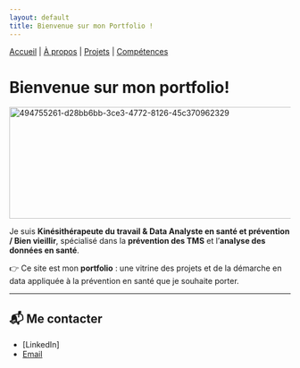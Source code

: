 ```yaml
---
layout: default
title: Bienvenue sur mon Portfolio ! 
---
```


[Accueil](/) | [À propos](/about) | [Projets](/projects) | [Compétences](/skills)

# Bienvenue sur mon portfolio!

<img width="1584" height="200" alt="494755261-d28bb6bb-3ce3-4772-8126-45c370962329" src="https://github.com/user-attachments/assets/3d01c52d-544c-4858-a239-a3f4aa33a3c2" />


Je suis **Kinésithérapeute du travail & Data Analyste en santé et prévention / Bien vieillir**, spécialisé dans la **prévention des TMS** et l’**analyse des données en santé**.  

👉 Ce site est mon **portfolio** : une vitrine des projets et de la démarche en data appliquée à la prévention en santé que je souhaite porter.  

---

## 📬 Me contacter  
- [LinkedIn]
- [Email](antoineb.datasante@protonmail.com)  


